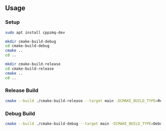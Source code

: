 ## Usage

### Setup

```bash
sudo apt install cppzmq-dev

mkdir cmake-build-debug
cd cmake-build-debug
cmake ..
cd ..

mkdir cmake-build-release
cd cmake-build-release
cmake ..
cd ..
```

### Release Build
```bash
cmake --build ./cmake-build-release --target main -DCMAKE_BUILD_TYPE=Release && ./cmake-build-debug/main
```

### Debug Build
```bash
cmake --build ./cmake-build-debug --target main -DCMAKE_BUILD_TYPE=Debug && ./cmake-build-debug/main
```
